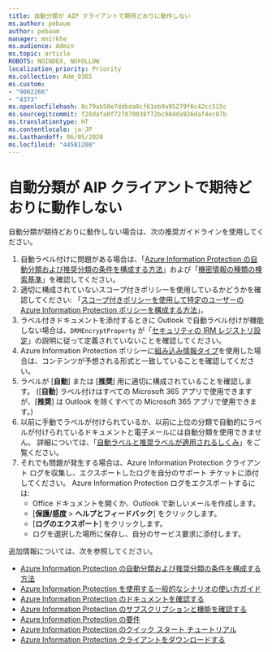 ```yaml
---
title: 自動分類が AIP クライアントで期待どおりに動作しない
ms.author: pebaum
author: pebaum
manager: mnirkhe
ms.audience: Admin
ms.topic: article
ROBOTS: NOINDEX, NOFOLLOW
localization_priority: Priority
ms.collection: Adm_O365
ms.custom:
- "9002266"
- "4373"
ms.openlocfilehash: 8c79ab50e7ddbda0cf61eb9a95279f6c42cc515c
ms.sourcegitcommit: f28dafa0f727870038f72bc904da926daf4ec07b
ms.translationtype: HT
ms.contentlocale: ja-JP
ms.lasthandoff: 06/05/2020
ms.locfileid: "44581200"
---
```

# <a name="automatic-classification-not-behaving-as-expected-with-the-aip-client"></a>自動分類が AIP クライアントで期待どおりに動作しない

自動分類が期待どおりに動作しない場合は、次の推奨ガイドラインを使用してください。

1. 自動ラベル付けに問題がある場合は、「[Azure Information Protection の自動分類および推奨分類の条件を構成する方法](https://docs.microsoft.com/azure/information-protection/configure-policy-classification)」および「[機密情報の種類の検索基準](https://docs.microsoft.com/microsoft-365/compliance/sensitive-information-type-entity-definitions)」を確認してください。
2. 適切に構成されていないスコープ付きポリシーを使用しているかどうかを確認してください: 「[スコープ付きポリシーを使用して特定のユーザーの Azure Information Protection ポリシーを構成する方法](https://docs.microsoft.com/azure/information-protection/configure-policy-scope)」。
3. ラベル付きドキュメントを添付するときに Outlook で自動ラベル付けが機能しない場合は、`DRMEncryptProperty` が「[セキュリティの IRM レジストリ設定](https://docs.microsoft.com/deployoffice/security/protect-sensitive-messages-and-documents-by-using-irm-in-office#office-2016-irm-registry-key-options)」の説明に従って定義されていないことを確認してください。
4. Azure Information Protection ポリシーに[組み込み情報タイプ](https://support.office.com/article/What-the-sensitive-information-types-look-for-fd505979-76be-4d9f-b459-abef3fc9e86b)を使用した場合は、コンテンツが予想される形式と一致していることを確認してください。
5. ラベルが [**自動**] または [**推奨**] 用に適切に構成されていることを確認します。 ([**自動**] ラベル付けはすべての Microsoft 365 アプリで使用できますが、[**推奨**] は Outlook を除くすべての Microsoft 365 アプリで使用できます。)
6. 以前に手動でラベルが付けられているか、以前に上位の分類で自動的にラベルが付けられているドキュメントと電子メールには自動分類を使用できません。  詳細については、「[自動ラベルと推奨ラベルが適用されるしくみ](https://docs.microsoft.com/azure/information-protection/configure-policy-classification#how-automatic-or-recommended-labels-are-applied)」をご覧ください。
7. それでも問題が発生する場合は、Azure Information Protection クライアント ログを収集し、エクスポートしたログを自分のサポート チケットに添付してください。 Azure Information Protection ログをエクスポートするには:
    - Office ドキュメントを開くか、Outlook で新しいメールを作成します。
    - [**保護/感度** > **へルプとフィードバック**] をクリックします。
    - [**ログのエクスポート**] をクリックします。
    - ログを選択した場所に保存し、自分のサービス要求に添付します。

追加情報については、次を参照してください。

- [Azure Information Protection の自動分類および推奨分類の条件を構成する方法](https://docs.microsoft.com/azure/information-protection/configure-policy-classification)
- [Azure Information Protection を使用する一般的なシナリオの使い方ガイド](https://docs.microsoft.com/azure/information-protection/how-to-guides)
- [Azure Information Protection のドキュメントを確認する](https://docs.microsoft.com/azure/information-protection/what-is-information-protection)
- [Azure Information Protection のサブスクリプションと機能を確認する](https://azure.microsoft.com/pricing/details/information-protection)
- [Azure Information Protection の要件](https://docs.microsoft.com/azure/information-protection/get-started/requirements)
- [Azure Information Protection のクイック スタート チュートリアル](https://docs.microsoft.com/azure/information-protection/get-started/infoprotect-quick-start-tutorial)
- [Azure Information Protection クライアントをダウンロードする](https://www.microsoft.com/download/details.aspx?id=53018)

